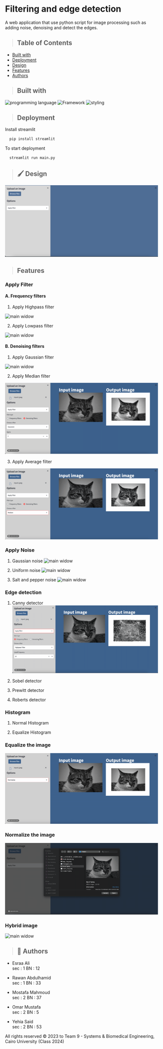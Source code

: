 # Filtering and edge detection

A web application that use python script for image processing such as adding noise, denoising and detect the edges.

> ## Table of Contents

- [Built with](#Built-with)
- [Deployment](#Deployment)
- [Design](#Design)
- [Features](#Features)
- [Authors](#Authors)


> ## Built with

![programming language](https://img.shields.io/badge/programmig%20language-Python-red)
![Framework](https://img.shields.io/badge/Framework-Streamlit-blue)
![styling](https://img.shields.io/badge/Styling-CSS-ff69b4)


> ## Deployment

 Install streamlit

```bash
  pip install streamlit
```

To start deployment 
```bash
  streamlit run main.py
```

> ## 🖌️ Design

![main widow](./Demo/main.png)
<!-- * **side bar** -->

<!-- <img  src="./images/images/newSideBar.png"  alt="DSP - sidebar1"  height="400"  /> -->

> ## Features
###  Apply Filter 

#### A. Frequency filters

1. Apply Highpass filter

![main widow](./Demo/highpass.gif)

2. Apply Lowpass filter

![main widow](./Demo/lowpass.gif)

#### B. Denoising filters
1. Apply Gaussian filter

![main widow](./Demo/gaussFilter.gif)

2. Apply Median filter

![main widow](./Demo/medianFilter.gif)

3. Apply Average filter 

![main widow](./Demo/averageFilter.gif)

###  Apply Noise
1. Gaussian noise
![main widow](./Demo/gaussNoise.gif)

2. Uniform noise
![main widow](./Demo/uniform.gif)

3. Salt and pepper noise
![main widow](./Demo/s%26p.gif)

###  Edge detection
1. Canny detector
![main widow](./Demo/canny.gif)

2. Sobel detector

3. Prewitt detector

4. Roberts detector

###  Histogram
1. Normal Histogram 

2. Equalize Histogram

###  Equalize the image 
![main widow](./Demo/Equalize.gif)

###  Normalize the image 
![main widow](./Demo/normalize.gif)

###  Hybrid image
![main widow](./Demo/hybrid.gif)


> ## 🔗 Authors
- Esraa Ali         
sec : 1   BN : 12

- Rawan Abdulhamid  
sec : 1   BN : 33

- Mostafa Mahmoud   
sec : 2   BN : 37

- Omar Mustafa      
sec : 2   BN : 5  

- Yehia Said        
sec : 2   BN : 53 


All rights reserved © 2023 to Team 9 - Systems & Biomedical Engineering, Cairo University (Class 2024)